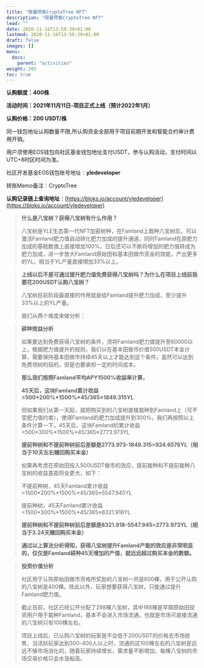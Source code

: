 ```yaml
---
title: "限量预售CryptoTree NFT"
description: "限量预售CryptoTree NFT"
lead: ""
date: 2020-11-16T13:59:39+01:00
lastmod: 2020-11-16T13:59:39+01:00
draft: false
images: []
menu:
  docs:
    parent: "activities"
weight: 205
toc: true
---
```


**认购额度：400株**

**活动时间：2021年11月11日-项目正式上线（预计2022年1月）**

 **认购价格：200 USDT/株**

同一钱包地址认购数量不限,所认购资金全部用于项目前期开发和智能合约审计费用开销。

用户须使用EOS钱包向社区基金钱包地址支付USDT，参与认购活动，支付时间以UTC+8时区时间为准。

社区开发基金EOS钱包账号地址：**yledeveloper** 

转账Memo备注：CryptoTree


**认购记录链上查询地址**：[https://bloks.io/account/yledeveloper](https://bloks.io/account/yledeveloper)



> **什么是八宝树？获得八宝树有什么作用？**
>
> 八宝树是YLE生态第一代NFT加密树种，在Famland上栽种八宝树后，可以激活Famland肥力值自动转化肥力加成的提升通道，同时Famland在原肥力加成的基础数值上直接增加100%，日后还可以不断将增加的肥力值转成为肥力加成，进一步放大Famland原始田和基本田做市资金的效能，产出更多的YL。相当于YL产量直接增加33%以上。

> **上线以后不是可通过提升肥力值免费获得八宝树吗？为什么在项目上线前我要花200USDT认购八宝树？**
>
> 八宝树目前阶段最直接的作用就是给Famland提升肥力加成，至少提升33%以上的YL产量。
>
> 我们从两个维度来做分析：

> **耕种效益分析**
>
> 如果要达到免费获得八宝树的条件，须将Famland肥力值提升至60000以上，根据肥力值提升的规则，我们以在基本田做市价值500USDT本金计算，需要保持基本田做市持续45天以上才能达到这个条件。虽然可以达到免费领树的目的，但是也要承担一定的时间成本。
>
> **那么我们按照Famland平均APY1500%收益率计算，**
>
> **45天后，这块Famland累计收益=500\*200%\*1500%\*45/365≈1849.315YL**
>
> 但如果我们从第一天起，就把购买到的八宝树直接栽种到Famland上（可不受肥力值约束），使得Famland的肥力加成提升到300%，我们再按照以上条件计算一下，45天后，这块Famland的累计收益=500*300%*1500%*45/365≈2773.973YL
>
> **提前种树和不提前种树前后差额是2773.973-1849.315=924.6576YL（相当于10天左右赚回购买本金）**
>
> 如果再考虑在原始田投入500USDT做市的效应，提前栽种和不提前栽种八宝树的收益差距将会更大，如下：
>
> 不提前种树，45天Famland累计收益=1500*200%*1500%*45/365≈5547.945YL
>
> 提前种树，45天Famland累计收益=1500*300%*1500%*45/365≈8321.918YL
>
> **提前种树和不提前种树前后差额是8321.918-5547.945=2773.973YL（相当于3.24天赚回购买本金）**
>
> **通过以上算法分析得知，获得八宝树提升Famland产能的效应是非常明显的，仅仅是Famland耕种45天增加的产值，就远远超过购买本金的数额。**

> **投资价值分析** 
>
> 社区用于认购原始田做市资格所奖励的八宝树一共是600棵，用于公开认购的八宝树是400棵。除此以外，玩家想要获得八宝树，只能通过提升Famland肥力值。
>
> 截止目前，社区已经公开分配了298棵八宝树，其中188棵是早期原始田投资用户用于栽种Famland，基本不会进入市场流通，也就是市场可直接流通的八宝树只有100棵左右。
>
> 项目上线后，已认购八宝树的玩家是不会低于200USDT的价格去市场抛售，当活跃玩家达到300-400人以上时，流通的这100棵左右的八宝树是远远不够市场消化的，随着玩家持续增长，需求量不断增加，每棵八宝树的市场交易价格只会水涨船高。
